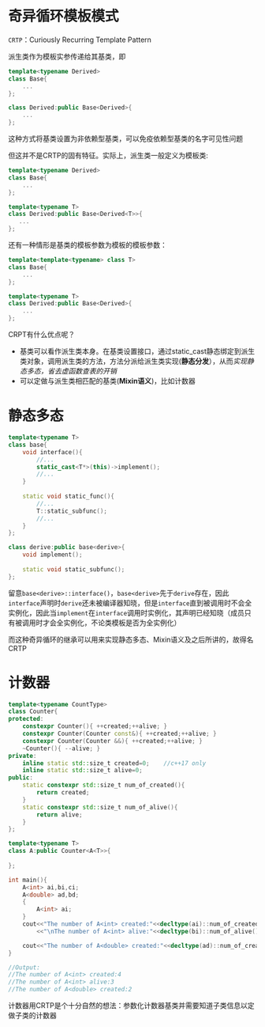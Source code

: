 # 奇异循环模板模式

`CRTP`：Curiously Recurring Template Pattern

派生类作为模板实参传递给其基类，即

```cpp
template<typename Derived>
class Base{
    ...
};

class Derived:public Base<Derived>{
    ...
};
```

这种方式将基类设置为非依赖型基类，可以免疫依赖型基类的名字可见性问题

但这并不是CRTP的固有特征。实际上，派生类一般定义为模板类:

```cpp
template<typename Derived>
class Base{
    ...
};

template<typename T>
class Derived:public Base<Derived<T>>{
   ...  
};
```

还有一种情形是基类的模板参数为模板的模板参数：

```cpp
template<template<typename> class T>
class Base{
    ...
};

template<typename T>
class Derived:public Base<Derived>{
    ...  
};
```

CRPT有什么优点呢？

* 基类可以看作派生类本身。在基类设置接口，通过static_cast静态绑定到派生类对象，调用派生类的方法，方法分派给派生类实现(**静态分发**），从而*实现静态多态，省去虚函数查表的开销*
* 可以定做与派生类相匹配的基类(**Mixin语义**)，比如计数器

# 静态多态

```cpp
template<typename T>
class base{
    void interface(){
        //...
        static_cast<T*>(this)->implement();
    	//...
    }
    
    static void static_func(){
        //...
        T::static_subfunc();
    	//...
    }
};

class derive:public base<derive>{
    void implement();
    
    static void static_subfunc();
};
```

留意`base<derive>::interface()`，`base<derive>`先于`derive`存在，因此`interface`声明时`derive`还未被编译器知晓，但是`interface`直到被调用时不会全实例化，因此当`implement`在`interface`调用时实例化，其声明已经知晓（成员只有被调用时才会全实例化，不论类模板是否为全实例化）

而这种奇异循环的继承可以用来实现静态多态、Mixin语义及之后所讲的，故得名CRTP

# 计数器

```cpp
template<typename CountType>
class Counter{
protected:
    constexpr Counter(){ ++created;++alive; }
    constexpr Counter(Counter const&){ ++created;++alive; }
    constexpr Counter(Counter &&){ ++created;++alive; }
    ~Counter(){ --alive; }
private:
    inline static std::size_t created=0;	//c++17 only
    inline static std::size_t alive=0;
public:
    static constexpr std::size_t num_of_created(){
        return created;
    }
    static constexpr std::size_t num_of_alive(){
        return alive;
    }
};

template<typename T>
class A:public Counter<A<T>>{
    
};

int main(){
    A<int> ai,bi,ci;
    A<double> ad,bd;
    {
        A<int> ai;
    }
    cout<<"The number of A<int> created:"<<decltype(ai)::num_of_created()
        <<"\nThe number of A<int> alive:"<<decltype(bi)::num_of_alive()<<endl;

    cout<<"The number of A<double> created:"<<decltype(ad)::num_of_created()<<endl;
}

//Output:
//The number of A<int> created:4
//The number of A<int> alive:3
//The number of A<double> created:2
```

计数器用CRTP是个十分自然的想法：参数化计数器基类并需要知道子类信息以定做子类的计数器